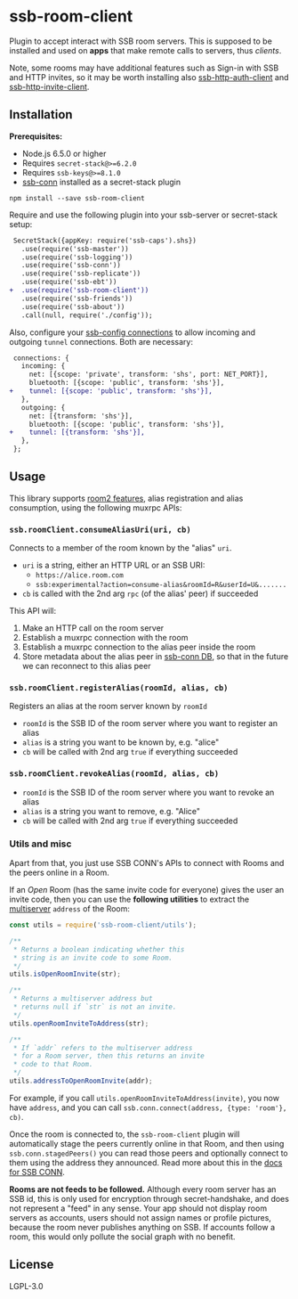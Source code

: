 # ssb-room-client

Plugin to accept interact with SSB room servers. This is supposed to be installed and used on **apps** that make remote calls to servers, thus _clients_.

Note, some rooms may have additional features such as Sign-in with SSB and HTTP invites, so it may be worth installing also [ssb-http-auth-client](https://github.com/staltz/ssb-http-auth-client) and [ssb-http-invite-client](https://github.com/staltz/ssb-http-invite-client).

## Installation

**Prerequisites:**

- Node.js 6.5.0 or higher
- Requires `secret-stack@>=6.2.0`
- Requires `ssb-keys@>=8.1.0`
- [ssb-conn](https://github.com/staltz/ssb-conn) installed as a secret-stack plugin

```
npm install --save ssb-room-client
```

Require and use the following plugin into your ssb-server or secret-stack setup:

```diff
 SecretStack({appKey: require('ssb-caps').shs})
   .use(require('ssb-master'))
   .use(require('ssb-logging'))
   .use(require('ssb-conn'))
   .use(require('ssb-replicate'))
   .use(require('ssb-ebt'))
+  .use(require('ssb-room-client'))
   .use(require('ssb-friends'))
   .use(require('ssb-about'))
   .call(null, require('./config'));
```

Also, configure your [ssb-config connections](https://github.com/ssbc/ssb-config) to allow incoming and outgoing `tunnel` connections. Both are necessary:

```diff
 connections: {
   incoming: {
     net: [{scope: 'private', transform: 'shs', port: NET_PORT}],
     bluetooth: [{scope: 'public', transform: 'shs'}],
+    tunnel: [{scope: 'public', transform: 'shs'}],
   },
   outgoing: {
     net: [{transform: 'shs'}],
     bluetooth: [{scope: 'public', transform: 'shs'}],
+    tunnel: [{transform: 'shs'}],
   },
 };
```

## Usage

This library supports [room2 features](https://github.com/ssb-ngi-pointer/rooms2), alias registration and alias consumption, using the following muxrpc APIs:

### `ssb.roomClient.consumeAliasUri(uri, cb)`

Connects to a member of the room known by the "alias" `uri`.

* `uri` is a string, either an HTTP URL or an SSB URI:
    * `https://alice.room.com`
    * `ssb:experimental?action=consume-alias&roomId=R&userId=U&.......`
* `cb` is called with the 2nd arg `rpc` (of the alias' peer) if succeeded

This API will:

1. Make an HTTP call on the room server
2. Establish a muxrpc connection with the room
3. Establish a muxrpc connection to the alias peer inside the room
4. Store metadata about the alias peer in [ssb-conn DB](https://github.com/staltz/ssb-conn/), so that in the future we can reconnect to this alias peer

### `ssb.roomClient.registerAlias(roomId, alias, cb)`

Registers an alias at the room server known by `roomId`

* `roomId` is the SSB ID of the room server where you want to register an alias
* `alias` is a string you want to be known by, e.g. "alice"
* `cb` will be called with 2nd arg `true` if everything succeeded

### `ssb.roomClient.revokeAlias(roomId, alias, cb)`

* `roomId` is the SSB ID of the room server where you want to revoke an alias
* `alias` is a string you want to remove, e.g. "Alice"
* `cb` will be called with 2nd arg `true` if everything succeeded

### Utils and misc

Apart from that, you just use SSB CONN's APIs to connect with Rooms and the peers online in a Room.

If an _Open_ Room (has the same invite code for everyone) gives the user an invite code, then you can use the **following utilities** to extract the [multiserver](https://github.com/ssbc/multiserver) `address` of the Room:

```js
const utils = require('ssb-room-client/utils');

/**
 * Returns a boolean indicating whether this
 * string is an invite code to some Room.
 */
utils.isOpenRoomInvite(str);

/**
 * Returns a multiserver address but
 * returns null if `str` is not an invite.
 */
utils.openRoomInviteToAddress(str);

/**
 * If `addr` refers to the multiserver address
 * for a Room server, then this returns an invite
 * code to that Room.
 */
utils.addressToOpenRoomInvite(addr);
```

For example, if you call `utils.openRoomInviteToAddress(invite)`, you now have `address`, and you can call `ssb.conn.connect(address, {type: 'room'}, cb)`.

Once the room is connected to, the `ssb-room-client` plugin will automatically stage the peers currently online in that Room, and then using `ssb.conn.stagedPeers()` you can read those peers and optionally connect to them using the address they announced. Read more about this in the [docs for SSB CONN](https://github.com/staltz/ssb-conn).

**Rooms are not feeds to be followed.** Although every room server has an SSB id, this is only used for encryption through secret-handshake, and does not represent a "feed" in any sense. Your app should not display room servers as accounts, users should not assign names or profile pictures, because the room never publishes anything on SSB. If accounts follow a room, this would only pollute the social graph with no benefit.

## License

LGPL-3.0
